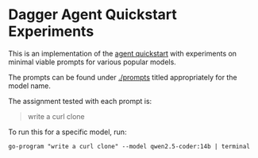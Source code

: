 # Dagger Agent Quickstart Experiments

This is an implementation of the [agent quickstart](https://docs.dagger.io/quickstart/agent) with experiments on minimal viable prompts for various popular models.

The prompts can be found under [./prompts](./prompts) titled appropriately for the model name.

The assignment tested with each prompt is:

> write a curl clone

To run this for a specific model, run:

```
go-program "write a curl clone" --model qwen2.5-coder:14b | terminal
```
